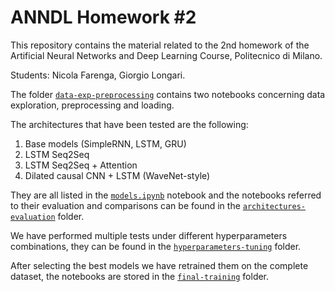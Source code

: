 # ANNDL Homework #2

This repository contains the material related to the 2nd homework of the Artificial Neural Networks and Deep Learning Course, Politecnico di Milano.

Students: Nicola Farenga, Giorgio Longari.

The folder [`data-exp-preprocessing`](data-exp-preprocessing)  contains two notebooks concerning data exploration, preprocessing and loading.

The architectures that have been tested are the following:

1. Base models (SimpleRNN, LSTM, GRU)
2. LSTM Seq2Seq
3. LSTM Seq2Seq + Attention
4. Dilated causal CNN + LSTM (WaveNet-style)

They are all listed in the [`models.ipynb`](models.ipynb) notebook and the notebooks referred to their evaluation and comparisons can be found in the
[`architectures-evaluation`](architectures-evaluation)  folder.

We have performed multiple tests under different hyperparameters combinations, they can be found in the [`hyperparameters-tuning`](hyperparameters-tuning)  folder.

After selecting the best models we have retrained them on the complete dataset, the notebooks are stored in the  [`final-training`](final-training) folder.